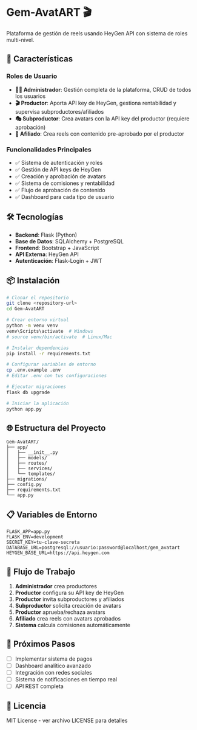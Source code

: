 # Gem-AvatART 🎬

Plataforma de gestión de reels usando HeyGen API con sistema de roles multi-nivel.

## 🚀 Características

### Roles de Usuario
- **👨‍💼 Administrador**: Gestión completa de la plataforma, CRUD de todos los usuarios
- **🎬 Productor**: Aporta API key de HeyGen, gestiona rentabilidad y supervisa subproductores/afiliados
- **🎭 Subproductor**: Crea avatars con la API key del productor (requiere aprobación)
- **📱 Afiliado**: Crea reels con contenido pre-aprobado por el productor

### Funcionalidades Principales
- ✅ Sistema de autenticación y roles
- ✅ Gestión de API keys de HeyGen
- ✅ Creación y aprobación de avatars
- ✅ Sistema de comisiones y rentabilidad
- ✅ Flujo de aprobación de contenido
- ✅ Dashboard para cada tipo de usuario

## 🛠️ Tecnologías

- **Backend**: Flask (Python)
- **Base de Datos**: SQLAlchemy + PostgreSQL
- **Frontend**: Bootstrap + JavaScript
- **API Externa**: HeyGen API
- **Autenticación**: Flask-Login + JWT

## 📦 Instalación

```bash
# Clonar el repositorio
git clone <repository-url>
cd Gem-AvatART

# Crear entorno virtual
python -m venv venv
venv\Scripts\activate  # Windows
# source venv/bin/activate  # Linux/Mac

# Instalar dependencias
pip install -r requirements.txt

# Configurar variables de entorno
cp .env.example .env
# Editar .env con tus configuraciones

# Ejecutar migraciones
flask db upgrade

# Iniciar la aplicación
python app.py
```

## 🌐 Estructura del Proyecto

```
Gem-AvatART/
├── app/
│   ├── __init__.py
│   ├── models/
│   ├── routes/
│   ├── services/
│   └── templates/
├── migrations/
├── config.py
├── requirements.txt
└── app.py
```

## 📋 Variables de Entorno

```env
FLASK_APP=app.py
FLASK_ENV=development
SECRET_KEY=tu-clave-secreta
DATABASE_URL=postgresql://usuario:password@localhost/gem_avatart
HEYGEN_BASE_URL=https://api.heygen.com
```

## 🔄 Flujo de Trabajo

1. **Administrador** crea productores
2. **Productor** configura su API key de HeyGen
3. **Productor** invita subproductores y afiliados
4. **Subproductor** solicita creación de avatars
5. **Productor** aprueba/rechaza avatars
6. **Afiliado** crea reels con avatars aprobados
7. **Sistema** calcula comisiones automáticamente

## 🚀 Próximos Pasos

- [ ] Implementar sistema de pagos
- [ ] Dashboard analítico avanzado
- [ ] Integración con redes sociales
- [ ] Sistema de notificaciones en tiempo real
- [ ] API REST completa

## 📄 Licencia

MIT License - ver archivo LICENSE para detalles